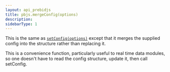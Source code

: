 ```yaml
---
layout: api_prebidjs
title: pbjs.mergeConfig(options)
description:
sidebarType: 1
---
```


This is the same as [`setConfig(options)`](/dev-docs/publisher-api-reference/setConfig.html) except that it merges the supplied config into the structure rather than replacing it.

This is a convenience function, particularly useful to real time data modules, so one doesn't have to read the
config structure, update it, then call setConfig.
